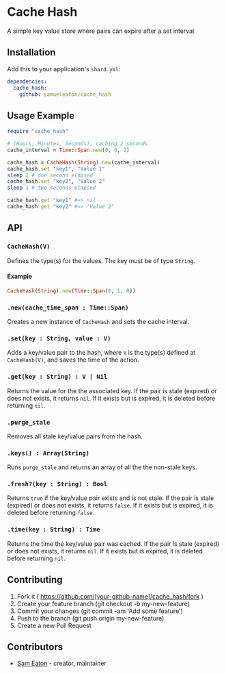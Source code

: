 # Cache Hash

A simple key value store where pairs can expire after a set interval

## Installation

Add this to your application's `shard.yml`:

```yaml
dependencies:
  cache_hash:
    github: samueleaton/cache_hash
```

## Usage Example

```ruby
require "cache_hash"

# (Hours, Minutes, Seconds), caching 2 seconds
cache_interval = Time::Span.new(0, 0, 2)

cache_hash = CacheHash(String).new(cache_interval)
cache_hash.set "key1", "Value 1"
sleep 1 # one second elapsed
cache_hash.set "key2", "Value 2"
sleep 1 # two seconds elapsed

cache_hash.get "key1" #=> nil
cache_hash.get "key2" #=> "Value 2"
```

## API

### `CacheHash(V)`

Defines the type(s) for the values. The key must be of type `String`.

#### Example

```ruby
CacheHash(String).new(Time::Span(0, 1, 0))
```

### `.new(cache_time_span : Time::Span)`

Creates a new instance of `CacheHash` and sets the cache interval.

### `.set(key : String, value : V)`

Adds a key/value pair to the hash, where `V` is the type(s) defined at `CacheHash(V)`, and saves the time of the action.

### `.get(key : String) : V | Nil`

Returns the value for the the associated key. If the pair is stale (expired) or does not exists, it returns `nil`. If it exists but is expired, it is deleted before returning `nil`.
 
### `.purge_stale`

Removes all stale key/value pairs from the hash.

### `.keys() : Array(String)`

Runs `purge_stale` and returns an array of all the the non-stale keys.

### `.fresh?(key : String) : Bool`

Returns `true` if the key/value pair exists and is not stale. If the pair is stale (expired) or does not exists, it returns `false`. If it exists but is expired, it is deleted before returning `false`.

### `.time(key : String) : Time`

Returns the time the key/value pair was cached. If the pair is stale (expired) or does not exists, it returns `nil`. If it exists but is expired, it is deleted before returning `nil`.

## Contributing

1. Fork it ( https://github.com/[your-github-name]/cache_hash/fork )
2. Create your feature branch (git checkout -b my-new-feature)
3. Commit your changes (git commit -am 'Add some feature')
4. Push to the branch (git push origin my-new-feature)
5. Create a new Pull Request

## Contributors

- [Sam Eaton](https://github.com/samueleaton) - creator, maintainer
